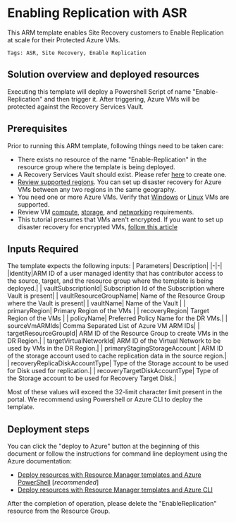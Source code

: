 # Enabling Replication with ASR

This ARM template enables Site Recovery customers to Enable Replication at scale for their Protected Azure VMs.

`Tags: ASR, Site Recovery, Enable Replication`

## Solution overview and deployed resources

Executing this template will deploy a Powershell Script of name "Enable-Replication" and then trigger it. After triggering, Azure VMs will be protected against the Recovery Services Vault.

## Prerequisites

Prior to running this ARM template, following things need to be taken care:

- There exists no resource of the name "Enable-Replication" in the resource group where the template is being deployed.
- A Recovery Services Vault should exist. Please refer [here](https://docs.microsoft.com/azure/site-recovery/quickstart-create-vault-template) to create one.
- [Review supported regions](https://docs.microsoft.com/azure/site-recovery/azure-to-azure-support-matrix#region-support). You can set up disaster recovery for Azure VMs between any two regions in the same geography.
- You need one or more Azure VMs. Verify that [Windows](https://docs.microsoft.com/azure/site-recovery/azure-to-azure-support-matrix#windows) or [Linux](https://docs.microsoft.com/azure/site-recovery/azure-to-azure-support-matrix#replicated-machines---linux-file-systemguest-storage) VMs are supported.
- Review VM [compute](https://docs.microsoft.com/azure/site-recovery/azure-to-azure-support-matrix#replicated-machines---compute-settings), [storage](https://docs.microsoft.com/azure/site-recovery/azure-to-azure-support-matrix#replicated-machines---storage), and [networking](https://docs.microsoft.com/azure/site-recovery/azure-to-azure-support-matrix#replicated-machines---networking) requirements.
- This tutorial presumes that VMs aren't encrypted. If you want to set up disaster recovery for encrypted VMs, [follow this article](https://docs.microsoft.com/azure/site-recovery/azure-to-azure-how-to-enable-replication-ade-vms)

## Inputs Required

The template expects the following inputs:
| Parameters| Description|
|-|-|
|identity|ARM ID of a user managed identity that has contributor access to the source, target, and the resource group where the template is being deployed.|
| vaultSubscriptionId| Subscription Id of the Subscription where Vault is present|
| vaultResourceGroupName| Name of the Resource Group where the Vault is present|
| vaultName| Name of the Vault |
| primaryRegion| Primary Region of the VMs |
| recoveryRegion| Target Region of the VMs |
| policyName| Preferred Policy Name for the DR VMs.|
| sourceVmARMIds| Comma Separated List of Azure VM ARM IDs|
| targetResourceGroupId| ARM ID of the Resource Group to create VMs in the DR Region.|
| targetVirtualNetworkId| ARM ID of the Virtual Network to be used by VMs in the DR Region.|
| primaryStagingStorageAccount | ARM ID of the storage account used to cache replication data in the source region.|
| recoveryReplicaDiskAccountType| Type of the Storage account to be used for Disk used for replication.|
| recoveryTargetDiskAccountType| Type of the Storage account to be used for Recovery Target Disk.|

Most of these values will exceed the 32-limit character limit present in the portal. We recommend using Powershell or Azure CLI to deploy the template.

## Deployment steps

You can click the "deploy to Azure" button at the beginning of this document or follow the instructions for command line deployment using the Azure documentation:

- [Deploy resources with Resource Manager templates and Azure PowerShell](https://docs.microsoft.com/azure/azure-resource-manager/resource-group-template-deploy) [_recommended_]
- [Deploy resources with Resource Manager templates and Azure CLI](https://docs.microsoft.com/azure/azure-resource-manager/resource-group-template-deploy-cli)

After the completion of operation, please delete the "EnableReplication" resource from the Resource Group.